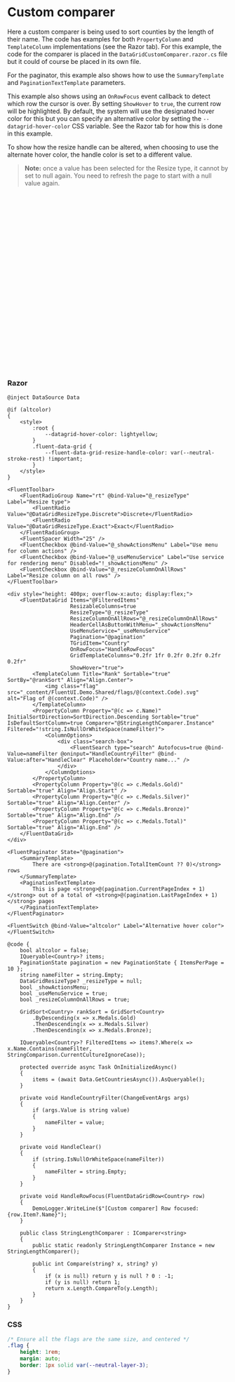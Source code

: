 # Custom comparer

Here a custom comparer is being used to sort counties by the length of their name. The code has examples for both `PropertyColumn` and `TemplateColumn` implementations (see the Razor tab). For this example, the code for the comparer is placed in the `DataGridCustomComparer.razor.cs` file but it could of course be placed in its own file.

For the paginator, this example also shows how to use the `SummaryTemplate` and `PaginationTextTemplate` parameters.

This example also shows using an `OnRowFocus` event callback to detect which row the cursor is over. By setting `ShowHover` to `true`, the current row will be highlighted. By default, the system will use the designated hover color for this but you can specify an alternative color by setting the `--datagrid-hover-color` CSS variable. See the Razor tab for how this is done in this example.

To show how the resize handle can be altered, when choosing to use the alternate hover color, the handle color is set to a different value.

> **Note:** once a value has been selected for the Resize type, it cannot by set to null again. You need to refresh the page to start with a null value again.

<div style="display: flex; flex-direction: column; gap: 1rem;">
    <!-- Toolbar placeholder -->
    <div style="height: 400px; overflow-x:auto; display:flex; border: 1px solid var(--neutral-stroke-rest); border-radius: 4px;">
        <!-- DataGrid placeholder -->
    </div>
    <!-- Paginator placeholder -->
    <!-- Switch placeholder -->
</div>

### Razor

```razor
@inject DataSource Data

@if (altcolor)
{
    <style>
        :root {
            --datagrid-hover-color: lightyellow;
        }
        .fluent-data-grid {
            --fluent-data-grid-resize-handle-color: var(--neutral-stroke-rest) !important;
        }
    </style>
}

<FluentToolbar>
    <FluentRadioGroup Name="rt" @bind-Value="@_resizeType" Label="Resize type">
        <FluentRadio Value="@DataGridResizeType.Discrete">Discrete</FluentRadio>
        <FluentRadio Value="@DataGridResizeType.Exact">Exact</FluentRadio>
    </FluentRadioGroup>
    <FluentSpacer Width="25" />
    <FluentCheckbox @bind-Value="@_showActionsMenu" Label="Use menu for column actions" />
    <FluentCheckbox @bind-Value="@_useMenuService" Label="Use service for rendering menu" Disabled="!_showActionsMenu" />
    <FluentCheckbox @bind-Value="@_resizeColumnOnAllRows" Label="Resize column on all rows" />
</FluentToolbar>

<div style="height: 400px; overflow-x:auto; display:flex;">
    <FluentDataGrid Items="@FilteredItems"
                    ResizableColumns=true
                    ResizeType="@_resizeType"
                    ResizeColumnOnAllRows="@_resizeColumnOnAllRows"
                    HeaderCellAsButtonWithMenu="_showActionsMenu"
                    UseMenuService="_useMenuService"
                    Pagination="@pagination"
                    TGridItem="Country"
                    OnRowFocus="HandleRowFocus"
                    GridTemplateColumns="0.2fr 1fr 0.2fr 0.2fr 0.2fr 0.2fr"
                    ShowHover="true">
        <TemplateColumn Title="Rank" Sortable="true"  SortBy="@rankSort" Align="Align.Center">
            <img class="flag" src="_content/FluentUI.Demo.Shared/flags/@(context.Code).svg" alt="Flag of @(context.Code)" />
        </TemplateColumn>
        <PropertyColumn Property="@(c => c.Name)" InitialSortDirection=SortDirection.Descending Sortable="true" IsDefaultSortColumn=true Comparer="@StringLengthComparer.Instance" Filtered="!string.IsNullOrWhiteSpace(nameFilter)">
            <ColumnOptions>
                <div class="search-box">
                    <FluentSearch type="search" Autofocus=true @bind-Value=nameFilter @oninput="HandleCountryFilter" @bind-Value:after="HandleClear" Placeholder="Country name..." />
                </div>
            </ColumnOptions>
        </PropertyColumn>
        <PropertyColumn Property="@(c => c.Medals.Gold)" Sortable="true" Align="Align.Start" />
        <PropertyColumn Property="@(c => c.Medals.Silver)" Sortable="true" Align="Align.Center" />
        <PropertyColumn Property="@(c => c.Medals.Bronze)" Sortable="true" Align="Align.End" />
        <PropertyColumn Property="@(c => c.Medals.Total)" Sortable="true" Align="Align.End" />
    </FluentDataGrid>
</div>

<FluentPaginator State="@pagination">
    <SummaryTemplate>
        There are <strong>@(pagination.TotalItemCount ?? 0)</strong> rows
    </SummaryTemplate>
    <PaginationTextTemplate>
        This is page <strong>@(pagination.CurrentPageIndex + 1)</strong> out of a total of <strong>@(pagination.LastPageIndex + 1)</strong> pages
    </PaginationTextTemplate>
</FluentPaginator>

<FluentSwitch @bind-Value="altcolor" Label="Alternative hover color"></FluentSwitch>

@code {
    bool altcolor = false;
    IQueryable<Country>? items;
    PaginationState pagination = new PaginationState { ItemsPerPage = 10 };
    string nameFilter = string.Empty;
    DataGridResizeType? _resizeType = null;
    bool _showActionsMenu;
    bool _useMenuService = true;
    bool _resizeColumnOnAllRows = true;

    GridSort<Country> rankSort = GridSort<Country>
        .ByDescending(x => x.Medals.Gold)
        .ThenDescending(x => x.Medals.Silver)
        .ThenDescending(x => x.Medals.Bronze);

    IQueryable<Country>? FilteredItems => items?.Where(x => x.Name.Contains(nameFilter, StringComparison.CurrentCultureIgnoreCase));

    protected override async Task OnInitializedAsync()
    {
        items = (await Data.GetCountriesAsync()).AsQueryable();
    }

    private void HandleCountryFilter(ChangeEventArgs args)
    {
        if (args.Value is string value)
        {
            nameFilter = value;
        }
    }

    private void HandleClear()
    {
        if (string.IsNullOrWhiteSpace(nameFilter))
        {
            nameFilter = string.Empty;
        }
    }

    private void HandleRowFocus(FluentDataGridRow<Country> row)
    {
        DemoLogger.WriteLine($"[Custom comparer] Row focused: {row.Item?.Name}");
    }

    public class StringLengthComparer : IComparer<string>
    {
        public static readonly StringLengthComparer Instance = new StringLengthComparer();

        public int Compare(string? x, string? y)
        {
            if (x is null) return y is null ? 0 : -1;
            if (y is null) return 1;
            return x.Length.CompareTo(y.Length);
        }
    }
}
```

### CSS

```css
/* Ensure all the flags are the same size, and centered */
.flag {
    height: 1rem;
    margin: auto;
    border: 1px solid var(--neutral-layer-3);
}
```